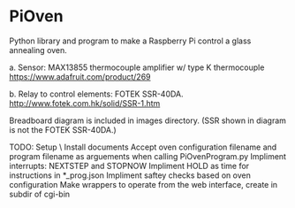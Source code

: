 # PiOven

Python library and program to make a Raspberry Pi control a glass annealing oven.

a.	Sensor: MAX13855 thermocouple amplifier w/ type K thermocouple
https://www.adafruit.com/product/269 

b.	Relay to control elements: FOTEK SSR-40DA.
http://www.fotek.com.hk/solid/SSR-1.htm 

Breadboard diagram is included in images directory. (SSR shown in diagram is not the FOTEK SSR-40DA.)

TODO:
Setup \\ Install documents 
Accept oven configuration filename and program filename as arguements when calling PiOvenProgram.py 
Impliment interrupts: NEXTSTEP and STOPNOW 
Impliment HOLD as time for instructions in \*\_prog.json 
Impliment saftey checks based on oven configuration 
Make wrappers to operate from the web interface, create in subdir of cgi-bin 
